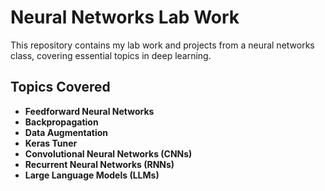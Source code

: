 # Neural Networks Lab Work

This repository contains my lab work and projects from a neural networks class, covering essential topics in deep learning. 

## Topics Covered

- **Feedforward Neural Networks**
- **Backpropagation**
- **Data Augmentation**
- **Keras Tuner**
- **Convolutional Neural Networks (CNNs)**
- **Recurrent Neural Networks (RNNs)**
- **Large Language Models (LLMs)**
